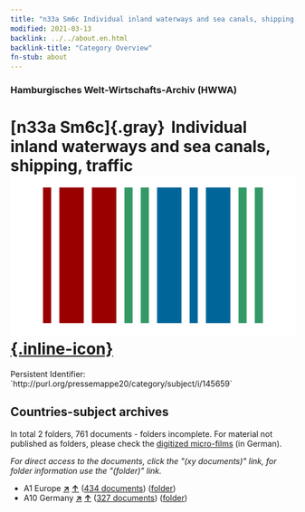```yaml
---
title: "n33a Sm6c Individual inland waterways and sea canals, shipping, traffic"
modified: 2021-03-13
backlink: ../../about.en.html
backlink-title: "Category Overview"
fn-stub: about
---
```


### Hamburgisches Welt-Wirtschafts-Archiv (HWWA)

# [n33a Sm6c]{.gray}&#8201; Individual inland waterways and sea canals, shipping, traffic &#160; [![Wikidata](/images/Wikidata-logo.svg "Wikidata"){.inline-icon}](http://www.wikidata.org/entity/Q104711244)

<div class="hint">Persistent Identifier: `http://purl.org/pressemappe20/category/subject/i/145659`</div>







## Countries-subject archives





In total 2 folders, 761 documents - folders incomplete.
For material not published as folders, please check the [digitized micro-films](/film/h1_sh.de.html) (in German).

_For direct access to the documents, click the "(xy documents)" link, for folder information use the "(folder)" link._


- A1 Europe [**&nearr;**](../../../geo/i/140892/about.en.html "Europe (all folders)") [**&uarr;**](../../../geo/about.en.html#A1 "Country category system") (<a href="https://pm20.zbw.eu/iiifview/folder/sh/140892,145659" title="about: Europe : Individual inland waterways and sea canals, shipping, traffic" target="_blank">434 documents</a>) ([folder](../../../../folder/sh/1408xx/140892/1456xx/145659/about.en.html))
- A10 Germany [**&nearr;**](../../../geo/i/126128/about.en.html "Germany (all folders)") [**&uarr;**](../../../geo/about.en.html#A10 "Country category system") (<a href="https://pm20.zbw.eu/iiifview/folder/sh/126128,145659" title="about: Germany : Individual inland waterways and sea canals, shipping, traffic" target="_blank">327 documents</a>) ([folder](../../../../folder/sh/1261xx/126128/1456xx/145659/about.en.html))








